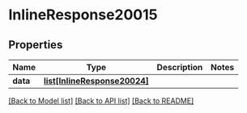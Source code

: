 # InlineResponse20015

## Properties
Name | Type | Description | Notes
------------ | ------------- | ------------- | -------------
**data** | [**list[InlineResponse20024]**](InlineResponse20024.md) |  | 

[[Back to Model list]](../README.md#documentation-for-models) [[Back to API list]](../README.md#documentation-for-api-endpoints) [[Back to README]](../README.md)

